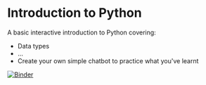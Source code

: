 # Introduction to Python

A basic interactive introduction to Python covering:  
* Data types  
* ...
* Create your own simple chatbot to practice what you've learnt


[![Binder](https://mybinder.org/badge.svg)](https://mybinder.org/v2/gh/imrankhan17/intro-to-python/master)

